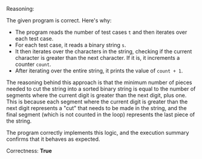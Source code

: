 Reasoning:

The given program is correct. Here's why:

* The program reads the number of test cases `t` and then iterates over each test case.
* For each test case, it reads a binary string `s`.
* It then iterates over the characters in the string, checking if the current character is greater than the next character. If it is, it increments a counter `count`.
* After iterating over the entire string, it prints the value of `count + 1`.

The reasoning behind this approach is that the minimum number of pieces needed to cut the string into a sorted binary string is equal to the number of segments where the current digit is greater than the next digit, plus one. This is because each segment where the current digit is greater than the next digit represents a "cut" that needs to be made in the string, and the final segment (which is not counted in the loop) represents the last piece of the string.

The program correctly implements this logic, and the execution summary confirms that it behaves as expected.

Correctness: **True**
